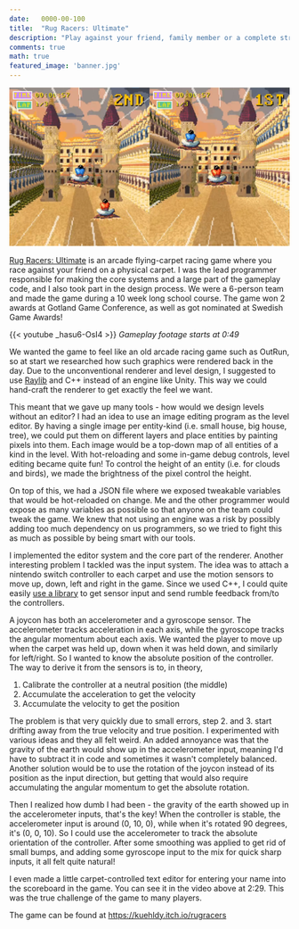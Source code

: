 ```yaml
---
date:	0000-00-100
title:  "Rug Racers: Ultimate"
description: "Play against your friend, family member or a complete stranger and race to be the first over the finish line."
comments: true
math: true
featured_image: 'banner.jpg'
---
```


![Image](rug_racing.png)

[Rug Racers: Ultimate](https://kuehldy.itch.io/rugracers) is an arcade flying-carpet racing game where you race against your friend on a physical carpet. I was the lead programmer responsible for making the core systems and a large part of the gameplay code, and I also took part in the design process. We were a 6-person team and made the game during a 10 week long school course. The game won 2 awards at Gotland Game Conference, as well as got nominated at Swedish Game Awards!

{{< youtube _hasu6-OsI4 >}}
*Gameplay footage starts at 0:49*

We wanted the game to feel like an old arcade racing game such as OutRun, so at start we researched how such graphics were rendered back in the day. Due to the unconventional renderer and level design, I suggested to use [Raylib](https://www.raylib.com/) and C++ instead of an engine like Unity. This way we could hand-craft the renderer to get exactly the feel we want.

This meant that we gave up many tools - how would we design levels without an editor? I had an idea to use an image editing program as the level editor. By having a single image per entity-kind (i.e. small house, big house, tree), we could put them on different layers and place entities by painting pixels into them. Each image would be a top-down map of all entities of a kind in the level. With hot-reloading and some in-game debug controls, level editing became quite fun! To control the height of an entity (i.e. for clouds and birds), we made the brightness of the pixel control the height.

On top of this, we had a JSON file where we exposed tweakable variables that would be hot-reloaded on change. Me and the other programmer would expose as many variables as possible so that anyone on the team could tweak the game. We knew that not using an engine was a risk by possibly adding too much dependency on us programmers, so we tried to fight this as much as possible by being smart with our tools.

I implemented the editor system and the core part of the renderer. Another interesting problem I tackled was the input system. The idea was to attach a nintendo switch controller to each carpet and use the motion sensors to move up, down, left and right in the game. Since we used C++, I could quite easily [use a library](https://github.com/JibbSmart/JoyShockLibrary) to get sensor input and send rumble feedback from/to the controllers.

A joycon has both an accelerometer and a gyroscope sensor. The accelerometer tracks acceleration in each axis, while the gyroscope tracks the angular momentum about each axis. We wanted the player to move up when the carpet was held up, down when it was held down, and similarly for left/right. So I wanted to know the absolute position of the controller. The way to derive it from the sensors is to, in theory,

1. Calibrate the controller at a neutral position (the middle)
2. Accumulate the acceleration to get the velocity
3. Accumulate the velocity to get the position

The problem is that very quickly due to small errors, step 2. and 3. start drifting away from the true velocity and true position. I experimented with various ideas and they all felt weird. An added annoyance was that the gravity of the earth would show up in the accelerometer input, meaning I'd have to subtract it in code and sometimes it wasn't completely balanced. Another solution would be to use the rotation of the joycon instead of its position as the input direction, but getting that would also require accumulating the angular momentum to get the absolute rotation.

Then I realized how dumb I had been - the gravity of the earth showed up in the accelerometer inputs, that's the key! When the controller is stable, the accelerometer input is around (0, 10, 0), while when it's rotated 90 degrees, it's (0, 0, 10). So I could use the accelerometer to track the absolute orientation of the controller. After some smoothing was applied to get rid of small bumps, and adding some gyroscope input to the mix for quick sharp inputs, it all felt quite natural!

I even made a little carpet-controlled text editor for entering your name into the scoreboard in the game. You can see it in the video above at 2:29. This was the true challenge of the game to many players.

The game can be found at https://kuehldy.itch.io/rugracers
